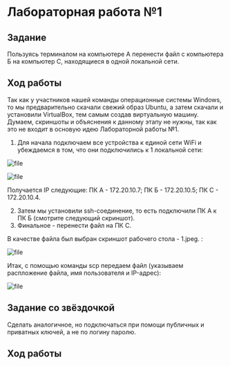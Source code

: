 # Лабораторная работа №1

## Задание

Пользуясь терминалом на компьютере А перенести файл с компьютера Б на компьютер С, находящиеся в одной локальной сети.

## Ход работы

Так как у участников нашей команды операционные системы Windows, то мы предварительно скачали свежий образ Ubuntu, а затем скачали и установили VirtualBox, тем самым создав виртуальную машину. Думаем, скриншоты и объяснения к данному этапу не нужны, так как это не входит в основую идею Лабораторной работы №1.

1)  Для начала подключаем все устройства к единой сети WiFi и убеждаемся в том, что они подключились к 1 локальной сети:
   
![file](https://github.com/V1lou/Clouds/blob/main/LAB%20№1/screenshots/3.png)

![file](https://github.com/V1lou/Clouds/blob/main/LAB%20№1/screenshots/10.png)

   
Получается IP следующие: ПК A - 172.20.10.7;
                         ПК Б - 172.20.10.5;
                         ПК С - 172.20.10.4.

2) Затем мы установили ssh-соединение, то есть подключили ПК А к ПК Б (смотрите следующий скриншот).
3) Финальное - перенести файл на ПК С.
   
В качестве файла был выбран скриншот рабочего стола - 1.jpeg. :

![file](https://github.com/V1lou/Clouds/blob/main/LAB%20№1/screenshots/file.jpg)













Итак, с помощью команды scp передаем файл (указываем распложение файла, имя пользователя и IP-адрес):

![file](https://github.com/V1lou/Clouds/blob/main/LAB%20%E2%84%961/screenshots/6.png)
  


## Задание со звёздочкой

Сделать аналогичное, но подключаться при помощи публичных и приватных ключей, а не по логину паролю.

## Ход работы
